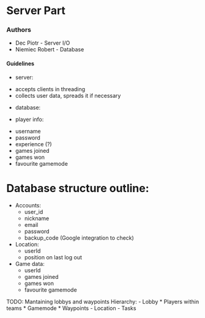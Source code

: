 # Server Part

### Authors
- Dec Piotr - Server I/O
- Niemiec Robert - Database

#### Guidelines
* server:
 - accepts clients in threading
 - collects user data, spreads it if necessary
 
* database:
 - player info:
  * username
  * password
  * experience (?)
  * games joined
  * games won
  * favourite gamemode
 
# Database structure outline:
- Accounts:
	* user_id
	* nickname
	* email
	* password
	* backup_code
	(Google integration to check)
- Location:
	* userId
	* position on last log out
- Game data:
	* userId
	* games joined
	* games won
	* favourite gamemode

TODO:
	Mantaining lobbys and waypoints
	Hierarchy:
		- Lobby
			* Players within teams
			* Gamemode
			* Waypoints
				- Location
				- Tasks